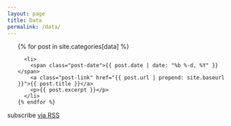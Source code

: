 ```yaml
---
layout: page
title: Data
permalink: /data/
---
```


<div class="data">

  <ul class="posts">
    {% for post in site.categories[data] %}

      <li>
        <span class="post-date">{{ post.date | date: "%b %-d, %Y" }}</span>
        <a class="post-link" href="{{ post.url | prepend: site.baseurl }}">{{ post.title }}</a>
        <p>{{ post.excerpt }}</p>
      </li>
    {% endfor %}
  </ul>

  <p class="rss-subscribe">subscribe <a href="{{ "/about.md" | prepend: site.baseurl }}">via RSS</a></p>

</div>

